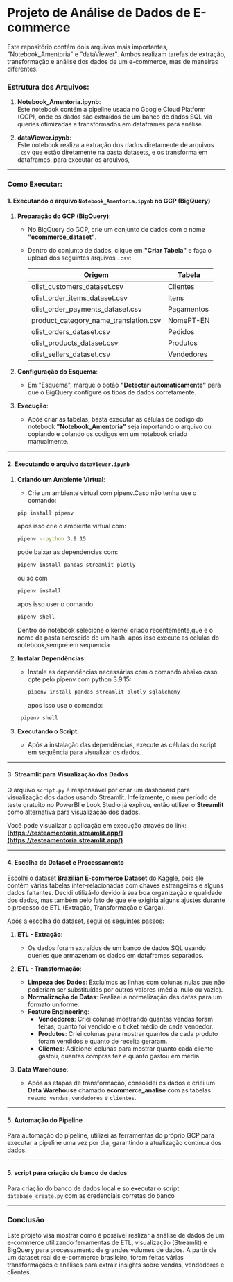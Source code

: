 # **Projeto de Análise de Dados de E-commerce**

Este repositório contém dois arquivos mais importantes, "Notebook_Amentoria" e "dataViewer". Ambos realizam tarefas de extração, transformação e análise dos dados de um e-commerce, mas de maneiras diferentes.

### Estrutura dos Arquivos:

1. **Notebook_Amentoria.ipynb**:  
   Este notebook contém a pipeline usada no Google Cloud Platform (GCP), onde os dados são extraídos de um banco de dados SQL via queries otimizadas e transformados em dataframes para análise.

2. **dataViewer.ipynb**:  
   Este notebook realiza a extração dos dados diretamente de arquivos `.csv` que estão diretamente na pasta datasets, e os transforma em dataframes. para executar os arquivos, 
---

### Como Executar:

#### 1. **Executando o arquivo `Notebook_Amentoria.ipynb` no GCP (BigQuery)**

1. **Preparação do GCP (BigQuery)**:
   - No BigQuery do GCP, crie um conjunto de dados com o nome **"ecommerce_dataset"**.
   - Dentro do conjunto de dados, clique em **"Criar Tabela"** e faça o upload dos seguintes arquivos `.csv`:
   
     | Origem                               | Tabela                 |
     |--------------------------------------|------------------------|
     | olist_customers_dataset.csv          | Clientes               |
     | olist_order_items_dataset.csv        | Itens                  |
     | olist_order_payments_dataset.csv     | Pagamentos             |
     | product_category_name_translation.csv| NomePT-EN              |
     | olist_orders_dataset.csv             | Pedidos                |
     | olist_products_dataset.csv           | Produtos               |
     | olist_sellers_dataset.csv            | Vendedores             |

2. **Configuração do Esquema**:  
   - Em "Esquema", marque o botão **"Detectar automaticamente"** para que o BigQuery configure os tipos de dados corretamente.
   
3. **Execução**:  
   - Após criar as tabelas, basta executar as células de codigo do notebook **"Notebook_Amentoria"** seja importando o arquivo ou copiando e colando os codigos em um notebook criado manualmente.

---

#### 2. **Executando o arquivo `dataViewer.ipynb`**

1. **Criando um Ambiente Virtual**:
   - Crie um ambiente virtual com pipenv.Caso não tenha use o comando:
   ```bash
   pip install pipenv
   ```

   apos isso crie o ambiente virtual com:
   ```bash
   pipenv --python 3.9.15
   ```

   pode baixar as dependencias com:
    ```bash
   pipenv install pandas streamlit plotly
   ```

   ou so com 
    ```bash
    pipenv install
    ```

    apos isso user o comando
    ```bash
    pipenv shell
    ```

    Dentro do notebook selecione o kernel criado recentemente,que e o nome da pasta acrescido de um hash. apos isso execute as celulas do notebook,sempre em sequencia

   
2. **Instalar Dependências**:
   - Instale as dependências necessárias com o comando abaixo caso opte pelo pipenv com python 3.9.15:
     ```bash
     pipenv install pandas streamlit plotly sqlalchemy
     ```

     apos isso use o comando:
    ```bash
     pipenv shell
     ```

3. **Executando o Script**:
   - Após a instalação das dependências, execute as células do script em sequência para visualizar os dados.

---

#### 3. **Streamlit para Visualização dos Dados**

O arquivo `script.py` é responsável por criar um dashboard para visualização dos dados usando Streamlit. Infelizmente, o meu período de teste gratuito no PowerBI e Look Studio já expirou, então utilizei o **Streamlit** como alternativa para visualização dos dados.

Você pode visualizar a aplicação em execução através do link:  
**[https://testeamentoria.streamlit.app/](https://testeamentoria.streamlit.app/)**

---

#### 4. **Escolha do Dataset e Processamento**

Escolhi o dataset **[Brazilian E-commerce Dataset](https://www.kaggle.com/datasets/olistbr/brazilian-ecommerce)** do Kaggle, pois ele contém várias tabelas inter-relacionadas com chaves estrangeiras e alguns dados faltantes. Decidi utilizá-lo devido à sua boa organização e qualidade dos dados, mas também pelo fato de que ele exigiria alguns ajustes durante o processo de ETL (Extração, Transformação e Carga).

Após a escolha do dataset, segui os seguintes passos:

1. **ETL - Extração**:
   - Os dados foram extraídos de um banco de dados SQL usando queries que armazenam os dados em dataframes separados.

2. **ETL - Transformação**:
   - **Limpeza dos Dados**: Excluímos as linhas com colunas nulas que não poderiam ser substituídas por outros valores (média, nulo ou vazio).
   - **Normalização de Datas**: Realizei a normalização das datas para um formato uniforme.
   - **Feature Engineering**:
     - **Vendedores**: Criei colunas mostrando quantas vendas foram feitas, quanto foi vendido e o ticket médio de cada vendedor.
     - **Produtos**: Criei colunas para mostrar quantos de cada produto foram vendidos e quanto de receita geraram.
     - **Clientes**: Adicionei colunas para mostrar quanto cada cliente gastou, quantas compras fez e quanto gastou em média.

3. **Data Warehouse**:
   - Após as etapas de transformação, consolidei os dados e criei um **Data Warehouse** chamado **ecommerce_analise** com as tabelas `resumo_vendas`, `vendedores` e `clientes`.

---

#### 5. **Automação do Pipeline**

Para automação do pipeline, utilizei as ferramentas do próprio GCP para executar a pipeline uma vez por dia, garantindo a atualização contínua dos dados.

---

#### 5. **script para criação de banco de dados**

Para criação do banco de dados local e so executar o script `database_create.py` com as credenciais corretas do banco

---

### Conclusão

Este projeto visa mostrar como é possível realizar a análise de dados de um e-commerce utilizando ferramentas de ETL, visualização (Streamlit) e BigQuery para processamento de grandes volumes de dados. A partir de um dataset real de e-commerce brasileiro, foram feitas várias transformações e análises para extrair insights sobre vendas, vendedores e clientes.

